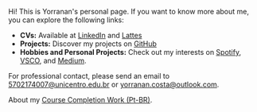 Hi! This is Yorranan's personal page. If you want to know more about me, you can explore the following links:

- **CVs:** Available at [LinkedIn](https://linkedin.com/in/yorranan/) and [Lattes](http://lattes.cnpq.br/3290907733831654)
- **Projects:** Discover my projects on [GitHub](https://github.com/yorranan/)
- **Hobbies and Personal Projects:** Check out my interests on [Spotify](https://open.spotify.com/user/wgokzbussvfl84nlsxh5imvzd?si=408310f0877c4099), [VSCO](https://vsco.co/umyorras/gallery), and [Medium](https://medium.com/@yorranan).

For professional contact, please send an email to [5702174007@unicentro.edu.br](mailto:5702174007@unicentro.edu.br) or [yorranan.costa@outlook.com](mailto:yorranan.costa@outlook.com).

About my [Course Completion Work (Pt-BR)](tcc.md).
